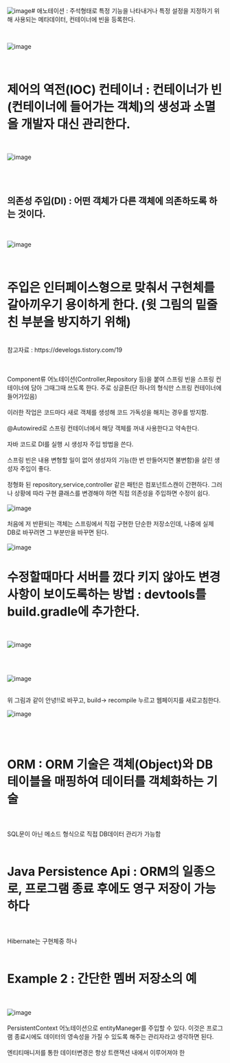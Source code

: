 ![image](https://github.com/domino0628/CS/assets/59598751/2f246da6-2abc-4839-915d-9c1c8eaf0a86)# 애노테이션 : 주석형태로 특정 기능을 나타내거나 특정 설정을 지정하기 위해 사용되는 메타데이터, 컨테이너에 빈을 등록한다.

<br>

![image](https://github.com/domino0628/CS/assets/59598751/547ff4d7-5d15-4af8-9977-f333074d181d)


<br>

# 제어의 역전(IOC) 컨테이너 : 컨테이너가 빈(컨테이너에 들어가는 객체)의 생성과 소멸을 개발자 대신 관리한다.

<br>

![image](https://github.com/domino0628/CS/assets/59598751/4b95b2b3-e225-47f6-ae46-044aeac331d6)

<br><br>

## 의존성 주입(DI) : 어떤 객체가 다른 객체에 의존하도록 하는 것이다.

<br>

![image](https://github.com/domino0628/CS/assets/59598751/3b105719-9acd-4564-baec-9cf4de4b771c)


<br>

# 주입은 인터페이스형으로 맞춰서 구현체를 갈아끼우기 용이하게 한다. (윗 그림의 밑줄 친 부분을 방지하기 위해)

<br>
참고자료 : https://develogs.tistory.com/19

<br><br>
Component류 어노테이션(Controller,Repository 등)을 붙여 스프링 빈을 스프링 컨테이너에 담아 그때그때 쓰도록 한다. 주로 싱글톤(단 하나의 형식만 스프링 컨테이너에 들어가있음)
<br><br>
이러한 작업은 코드마다 새로 객체를 생성해 코드 가독성을 해치는 경우를 방지함.
<br><br>
@Autowired로 스프링 컨테이너에서 해당 객체를 꺼내 사용한다고 약속한다.
<br><br>
자바 코드로 DI를 실행 시 생성자 주입 방법을 쓴다.
<br><br>
스프링 빈은 내용 변형할 일이 없어 생성자의 기능(한 번 만들어지면 불변함)을 살린 생성자 주입이 좋다.
<br><br>
정형화 된 repository,service,controller 같은 패턴은 컴포넌트스캔이 간편하다. 그러나 상황에 따라 구현 클래스를 변경해야 하면 직접 의존성을 주입하면 수정이 쉽다.
<br><br>
![image](https://github.com/domino0628/Springinfo/assets/59598751/6bf742a7-fa52-42aa-b98c-cb1fcb45eed0)
<br><br>
처음에 저 반환되는 객체는 스프링에서 직접 구현한 단순한 저장소인데, 나중에 실제 DB로 바꾸려면 그 부분만을 바꾸면 된다.
<br><br>
![image](https://github.com/domino0628/Springinfo/assets/59598751/417f9ce9-5d24-408e-a529-e76e86c803d6)
<br>

# 수정할때마다 서버를 껐다 키지 않아도 변경사항이 보이도록하는 방법 : devtools를 build.gradle에 추가한다.

<br>

![image](https://github.com/domino0628/CS/assets/59598751/904c02c7-7696-4e4f-ade0-0402a19731d9)

<br>
<br>

![image](https://github.com/domino0628/CS/assets/59598751/226fef18-4eca-440a-820e-6fbbf7224218)

<br>
위 그림과 같이 안녕!!로 바꾸고, build-> recompile 누르고 웹페이지를 새로고침한다.

<br>

![image](https://github.com/domino0628/CS/assets/59598751/a2402450-dd62-4ad8-be60-12eb15ec3bf3)

<br><br>

# ORM : ORM 기술은 객체(Object)와 DB테이블을 매핑하여 데이터를 객체화하는 기술
<br><br>
SQL문이 아닌 메소드 형식으로 직접 DB데이터 관리가 가능함
<br><br>

# Java Persistence Api : ORM의 일종으로, 프로그램 종료 후에도 영구 저장이 가능하다 
<br><br>
Hibernate는 구현체중 하나
<br><br>
# Example 2 : 간단한 멤버 저장소의 예
<br><br>
![image](https://github.com/domino0628/CS/assets/59598751/1eb86626-5433-4984-bf77-51314bcd1ab2)
<br><br>
PersistentContext 어노테이션으로 entityManeger를 주입할 수 있다. 이것은 프로그램 종료시에도 데이터의 영속성을 가질 수 있도록 해주는 관리자라고 생각하면 된다.
<br><br>
엔티티매니저를 통한 데이터변경은 항상 트랜잭션 내에서 이루어져야 한
<br><br>
<br><br>
<br><br>
<br><br>
<br><br>
<br><br>
<br><br>
<br><br>
<br><br>
<br><br>
<br><br>
<br><br>
<br><br>
<br><br>
<br><br>
<br><br>
<br><br>
<br><br>
<br><br>
<br><br>
<br><br>
<br><br>
<br><br>
<br><br>
<br><br>
<br><br>
<br><br>
<br><br>
<br><br>
<br><br>
<br><br>
<br><br>
<br><br>
<br><br>
<br><br>
<br><br>
<br><br>
<br><br>
<br><br>
<br><br>
<br><br>
<br><br>
<br><br>
<br><br>
<br><br>
<br><br>
<br><br>
<br><br>
<br><br>
<br><br>
<br><br>
<br><br>
<br><br>
<br><br>
<br><br>
<br><br>
<br><br>
<br><br>
<br><br>
<br><br>
<br><br>
<br><br>
<br><br>
<br><br>
<br><br>
<br><br>
<br><br>
<br><br>
<br><br>
<br><br>
<br><br>
<br><br>




